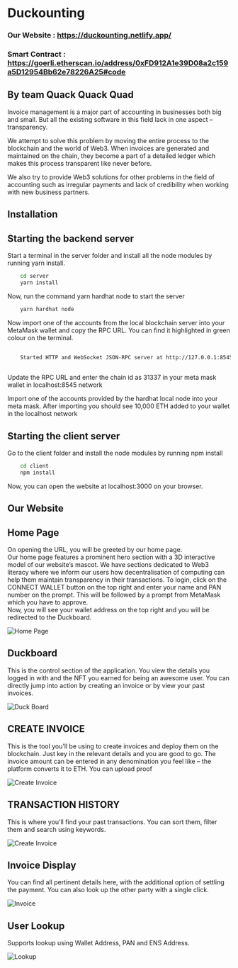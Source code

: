 
# Duckounting

### Our Website : https://duckounting.netlify.app/
### Smart Contract : https://goerli.etherscan.io/address/0xFD912A1e39D08a2c159a5D12954Bb62e78226A25#code

## By team Quack Quack Quad 

Invoice management is a major part of accounting in businesses both big and small. But all the existing software in this field lack in one aspect – transparency. 

We attempt to solve this problem by moving the entire process to the blockchain and the world of Web3. When invoices are generated and maintained on the chain, they become a part of a detailed ledger which makes this process transparent like never before. 

We also try to provide Web3 solutions for other problems in the field of accounting such as irregular payments and lack of credibility when working with new business partners. 



## Installation
## Starting the backend server
Start a terminal in the server folder and install all the node modules by running yarn install. 

```bash
    cd server
    yarn install
```
Now, run the command yarn hardhat node to start the server 

```bash
    yarn hardhat node
```

Now import one of the accounts from the local blockchain server into your MetaMask wallet 
and copy the RPC URL. You can find it highlighted in green colour on the terminal.

```bash
    
    Started HTTP and WebSocket JSON-RPC server at http://127.0.0.1:8545 
    
```
Update the RPC URL and enter the chain id as 31337 in your meta mask wallet in localhost:8545 network

Import one of the accounts provided by the hardhat local node into your meta mask. After importing you should see 10,000 ETH added to your wallet in the localhost network


## Starting the client server

Go to the client folder and install the node modules by running npm install

```bash
    cd client
    npm install
```

Now, you can open the website at localhost:3000 on your browser.



    
## Our Website

## Home Page
On opening the URL, you will be greeted by our home page.  
Our home page features a prominent hero section with a 3D interactive model of our 
website’s mascot. We have sections dedicated to Web3 literacy where we inform our users 
how decentralisation of computing can help them maintain transparency in their 
transactions. 
To login, click on the CONNECT WALLET button on the top right and enter your name and 
PAN number on the prompt. This will be followed by a prompt from MetaMask which you 
have to approve.  
Now, you will see your wallet address on the top right and you will be redirected to the 
Duckboard. 


![Home Page](https://github.com/quack-quack-quads/duckounting/blob/main/app-snapshots/home.png)

## Duckboard
This is the control section of the application. You view the details you logged in with and the 
NFT you earned for being an awesome user. You can directly jump into action by creating 
an invoice or by view your past invoices.

![Duck Board](https://github.com/quack-quack-quads/duckounting/blob/main/app-snapshots/profile.png)

## CREATE INVOICE 

This is the tool you’ll be using to create invoices and deploy them on the blockchain. Just key 
in the relevant details and you are good to go. The invoice amount can be entered in any 
denomination you feel like – the platform converts it to ETH. You can upload proof 

![Create Invoice](https://github.com/quack-quack-quads/duckounting/blob/main/app-snapshots/createinv.png)

## TRANSACTION HISTORY 

This is where you’ll find your past transactions. You can sort them, filter them and search using 
keywords. 

![Create Invoice](https://github.com/quack-quack-quads/duckounting/blob/main/app-snapshots/transactionhistory.png)

## Invoice Display

You can find all pertinent details here, with the additional option of settling the payment. You 
can also look up the other party with a single click. 
 

![Invoice ](https://github.com/quack-quack-quads/duckounting/blob/main/app-snapshots/invoice.png)

## User Lookup

Supports lookup using Wallet Address, PAN and ENS Address.

![Lookup ](https://github.com/quack-quack-quads/duckounting/blob/main/app-snapshots/otherboard.png)



